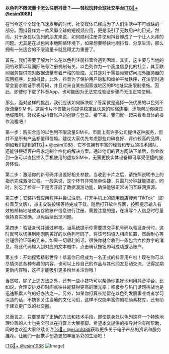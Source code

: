 **以色列不限流量卡怎么注册抖音？——轻松玩转全球社交平台[[TG💪+ @esim1088](https://t.me/s/esim1088)]**

在当今这个全球化飞速发展的时代，社交媒体已经成为了人们生活中不可或缺的一部分。而抖音作为一款风靡全球的短视频应用，更是吸引了无数用户的目光。然而，对于身在以色列的朋友来说，如何顺利注册并使用抖音却成了一个让人头疼的问题。尤其是在以色列本地网络环境下，如果想要畅快地刷抖音、分享生活，那么拥有一张适合的不限流量卡就显得尤为重要了。

首先，我们需要了解为什么在以色列注册抖音会遇到困难。其实，这主要与当地的网络政策以及国际账号注册机制有关。以色列作为一个高度信息化的社会，其互联网服务提供商对数据流量有着严格的管控，尤其是对于需要频繁访问海外服务器的应用程序，比如抖音。此外，抖音为了保护用户隐私和维护平台秩序，在注册时通常会要求验证手机号码，并且对来自某些国家或地区的IP地址实施限制措施。因此，即使你下载了抖音App，也可能因为无法完成验证步骤而无法正常使用。

那么，面对这样的挑战，我们应该如何解决呢？答案就是选择一张优质的以色列不限流量SIM卡。这类卡片不仅能为你提供稳定且快速的网络连接，还能帮助你绕过地域限制，轻松完成抖音账户的创建与登录。接下来，我们就一起来看看具体的操作流程吧！

第一步：购买合适的以色列不限流量SIM卡。市面上有许多公司提供这种服务，但并不是所有产品都值得信赖。建议大家优先考虑那些口碑良好、评价较高的品牌，例如我们提到的[TG💪+ @esim1088](https://t.me/s/esim1088)，它不仅拥有丰富的经验和专业的技术团队，还能够根据客户需求定制个性化的解决方案。通过他们的官方网站下单后，你会收到一张可以直接插入手机使用的虚拟SIM卡，无需更换实体设备即可享受便捷的服务体验。

第二步：激活你的新号码并设置好相关参数。当收到卡片之后，请按照说明书上的指示完成激活过程。一般来说，这个环节非常简单快捷，只需几分钟就能搞定。同时，别忘了检查一下是否开启了数据漫游功能，确保能够正常访问互联网资源。

第三步：安装抖音应用程序并尝试注册。打开手机上的应用商店搜索“TikTok”（即抖音英文版），点击安装按钮等待完成下载。随后打开软件界面，按照提示输入有效的邮箱地址或者谷歌账户信息进行注册。需要注意的是，在填写个人信息时尽量保持真实准确，以免后续出现问题。

第四步：验证身份并通过审核。当系统提示你需要提交手机号码以验证身份时，这时就可以切换到刚刚购买好的以色列号码了。将该号码填入相应位置，然后耐心等待短信验证码的到来。如果一切顺利的话，很快你就会收到一条包含六位数字的消息。将此代码输入到对应的文本框中，点击确认按钮即可成功激活账户。

第五步：开始探索精彩世界！恭喜你已经成为一名正式的抖音用户啦！现在你可以尽情浏览各种有趣的内容，也可以上传自己的作品与其他网友互动交流。记得定期更新内容哦，这样才能吸引更多粉丝关注你哦！

当然啦，除了上述方法之外，还有一些小技巧可以帮助你更好地利用抖音平台。比如说，合理安排发布时间点往往能获得更高的曝光率；积极参与热门话题挑战也是迅速积累人气的好办法之一。另外，如果你打算长期留在以色列发展事业或者学习深造的话，不妨多关注当地的文化习俗，这样不仅能丰富你的视频素材库，还有助于建立更广泛的社交圈。

总而言之，只要掌握了正确的方法和技术手段，即使是身处以色列这样一个特殊地理位置的人士也完全可以在抖音上大展拳脚。希望本文提供的指导对你有所帮助，同时也欢迎大家继续关注[TG💪+ @esim1088](https://t.me/s/esim1088)获取更多关于电子产品的资讯和服务推荐。让我们一起携手创造更加丰富多彩的生活吧！

[[TG💪+ @esim1088](https://t.me/s/esim1088) ![Image](https://i.postimg.cc/4NQfJmqS/Snipaste-2025-05-13-00-14-12.png)]